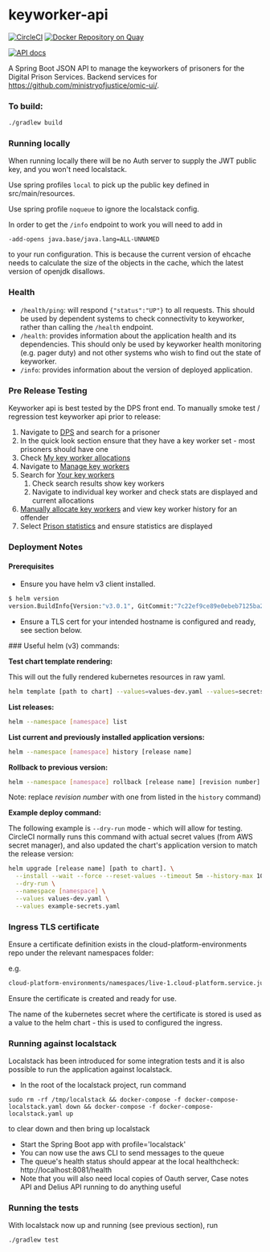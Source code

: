 # keyworker-api

[![CircleCI](https://circleci.com/gh/ministryofjustice/keyworker-api/tree/main.svg?style=svg)](https://circleci.com/gh/ministryofjustice/keyworker-api)
[![Docker Repository on Quay](https://quay.io/repository/hmpps/keyworker-api/status)](https://quay.io/repository/hmpps/keyworker-api)

[![API docs](https://img.shields.io/badge/API_docs-view-85EA2D.svg?logo=swagger)](https://keyworker-api-dev.prison.service.justice.gov.uk/swagger-ui/index.html)

A Spring Boot JSON API to manage the keyworkers of prisoners for the Digital Prison Services.  Backend services for https://github.com/ministryofjustice/omic-ui/.

### To build:

```bash
./gradlew build
```

### Running locally

When running locally there will be no Auth server to supply the JWT public key, and you won't need localstack.

Use spring profiles `local` to pick up the public key defined in src/main/resources.

Use spring profile `noqueue` to ignore the localstack config.

In order to get the `/info` endpoint to work you will need to add in
```
-add-opens java.base/java.lang=ALL-UNNAMED
```
to your run configuration.  This is because the current version of ehcache needs to calculate the size of the objects in the cache, which the latest version of openjdk disallows.

### Health

- `/health/ping`: will respond `{"status":"UP"}` to all requests.  This should be used by dependent systems to check connectivity to keyworker,
rather than calling the `/health` endpoint.
- `/health`: provides information about the application health and its dependencies.  This should only be used
by keyworker health monitoring (e.g. pager duty) and not other systems who wish to find out the state of keyworker.
- `/info`: provides information about the version of deployed application.

### Pre Release Testing

Keyworker api is best tested by the DPS front end.  To manually smoke test / regression test keyworker api prior to release:

1. Navigate to [DPS](https://digital-preprod.prison.service.justice.gov.uk/) and search for a prisoner
1. In the quick look section ensure that they have a key worker set - most prisoners should have one
1. Check [My key worker allocations](https://digital-preprod.prison.service.justice.gov.uk/key-worker-allocations)
1. Navigate to [Manage key workers](https://preprod.manage-key-workers.service.justice.gov.uk/manage-key-workers)
1. Search for [Your key workers](https://preprod.manage-key-workers.service.justice.gov.uk/manage-key-workers/key-worker-search)
   1. Check search results show key workers
   1. Navigate to individual key worker and check stats are displayed and current allocations
1. [Manually allocate key workers](https://preprod.manage-key-workers.service.justice.gov.uk/manage-key-workers/offender-search) and view key worker history for an offender
1. Select [Prison statistics](https://preprod.manage-key-workers.service.justice.gov.uk/manage-key-workers/key-worker-statistics) and ensure statistics are displayed

### Deployment Notes

#### Prerequisites

- Ensure you have helm v3 client installed.

```sh
$ helm version
version.BuildInfo{Version:"v3.0.1", GitCommit:"7c22ef9ce89e0ebeb7125ba2ebf7d421f3e82ffa", GitTreeState:"clean", GoVersion:"go1.13.4"}
```

- Ensure a TLS cert for your intended hostname is configured and ready, see section below.

### Useful helm (v3) commands:

__Test chart template rendering:__

This will out the fully rendered kubernetes resources in raw yaml.

```sh
helm template [path to chart] --values=values-dev.yaml --values=secrets-example.yaml
```

__List releases:__

```sh
helm --namespace [namespace] list
```

__List current and previously installed application versions:__

```sh
helm --namespace [namespace] history [release name]
```

__Rollback to previous version:__

```sh
helm --namespace [namespace] rollback [release name] [revision number] --wait
```

Note: replace _revision number_ with one from listed in the `history` command)

__Example deploy command:__

The following example is `--dry-run` mode - which will allow for testing. CircleCI normally runs this command with actual secret values (from AWS secret manager), and also updated the chart's application version to match the release version:

```sh
helm upgrade [release name] [path to chart]. \
  --install --wait --force --reset-values --timeout 5m --history-max 10 \
  --dry-run \
  --namespace [namespace] \
  --values values-dev.yaml \
  --values example-secrets.yaml
```

### Ingress TLS certificate

Ensure a certificate definition exists in the cloud-platform-environments repo under the relevant namespaces folder:

e.g.

```sh
cloud-platform-environments/namespaces/live-1.cloud-platform.service.justice.gov.uk/[INSERT NAMESPACE NAME]/05-certificate.yaml
```

Ensure the certificate is created and ready for use.

The name of the kubernetes secret where the certificate is stored is used as a value to the helm chart - this is used to configured the ingress.


### Running against localstack

Localstack has been introduced for some integration tests and it is also possible to run the application against localstack.

* In the root of the localstack project, run command
```
sudo rm -rf /tmp/localstack && docker-compose -f docker-compose-localstack.yaml down && docker-compose -f docker-compose-localstack.yaml up
```
to clear down and then bring up localstack
* Start the Spring Boot app with profile='localstack'
* You can now use the aws CLI to send messages to the queue
* The queue's health status should appear at the local healthcheck: http://localhost:8081/health
* Note that you will also need local copies of Oauth server, Case notes API and Delius API running to do anything useful

### Running the tests

With localstack now up and running (see previous section), run
```bash
./gradlew test
```
